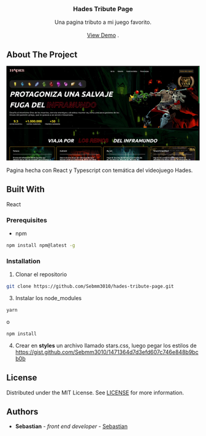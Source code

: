 <br/>
<p align="center">
  <h3 align="center">Hades Tribute Page</h3>

  <p align="center">
    Una pagina tributo a mi juego favorito.
    <br/>
    <br/>
    <a href="https://github.com/Sebmm3010/hades-tribute-page">View Demo</a>
    .
  </p>
</p>



## About The Project

![Screen Shot](./public/muestra.PNG)

Pagina hecha con React y Typescript con temática del videojuego Hades. 

## Built With

React

### Prerequisites

* npm

```sh
npm install npm@latest -g
```

### Installation

1. Clonar el repositorio

```sh
git clone https://github.com/Sebmm3010/hades-tribute-page.git
```

3. Instalar los node_modules

```sh
yarn
```
o
```sh
npm install
```
4. Crear en **styles** un archivo llamado stars.css, luego pegar los estilos de https://gist.github.com/Sebmm3010/1471364d7d3efd607c746e848b9bcb0b

## License

Distributed under the MIT License. See [LICENSE](https://github.com/Sebmm3010/hades-tribute-page/blob/main/LICENSE.md) for more information.

## Authors

* **Sebastian** - *front end developer* - [Sebastian](https://github.com/Sebmm3010)
